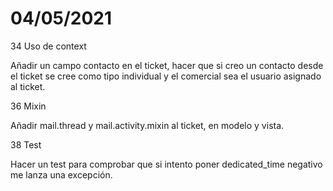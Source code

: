 # 04/05/2021

34 Uso de context

Añadir un campo contacto en el ticket, hacer que si creo un contacto desde el ticket se cree como tipo individual y el comercial sea el usuario asignado al ticket.

36 Mixin

Añadir mail.thread y mail.activity.mixin al ticket, en modelo y vista.

38 Test

Hacer un test para comprobar que si intento poner dedicated_time negativo me lanza una excepción.
